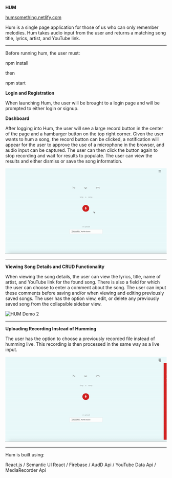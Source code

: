 <b>HUM</b>

[humsomething.netlify.com](http://humsomething.netlify.com)


Hum is a single page application for those of us who can only remember melodies.
Hum takes audio input from the user and returns a matching song title, lyrics, artist,  and YouTube link.

--------------

Before running hum, the user must:

npm install

then

npm start



<b>Login and Registration</b>

When launching Hum, the user will be brought to a login page and will be prompted to either login or signup.



<b>Dashboard</b>

After logging into Hum, the user will see a large record button in the center of the page and a hamburger button on the top right corner. Given the user wants to hum a song, the record button can be clicked, a notification will appear for the user to approve the use of a microphone in the browser, and audio input can be captured. The user can then click the button again to stop recording and wait for results to populate. The user can view the results and either dismiss or save the song information.

![HUM Demo](ezgif.com-optimize.gif)

----------------

<b>Viewing Song Details and CRUD Functionality</b>

When viewing the song details, the user can view the lyrics, title, name of artist, and YouTube link for the found song. There is also a field for which the user can choose to enter a comment about the song. The user can input these comments before saving and/or when viewing and editing previously saved songs. The user has the option view, edit, or delete any previously saved song from the collapsible sidebar view.

![HUM Demo 2](humDemo2.gif)

----------------

<b>Uploading Recording Instead of Humming</b>

The user has the option to choose a previously recorded file instead of humming live. This recording is then processed in the same way as a live input. 

![HUM Demo 2](humDemo3.gif)


------------------
Hum is built using:

React.js / 
Semantic UI React / 
Firebase / 
AudD Api / 
YouTube Data Api / 
MediaRecorder Api
